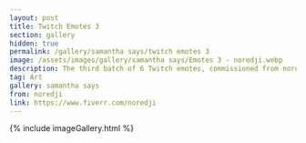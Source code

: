 ```yaml
---
layout: post
title: Twitch Emotes 3
section: gallery
hidden: true
permalink: /gallery/samantha says/twitch emotes 3
image: /assets/images/gallery/samantha says/Emotes 3 - noredji.webp
description: The third batch of 6 Twitch emotes, commissioned from noredji.
tag: Art
gallery: samantha says
from: noredji
link: https://www.fiverr.com/noredji
---
```

{% include imageGallery.html %}
